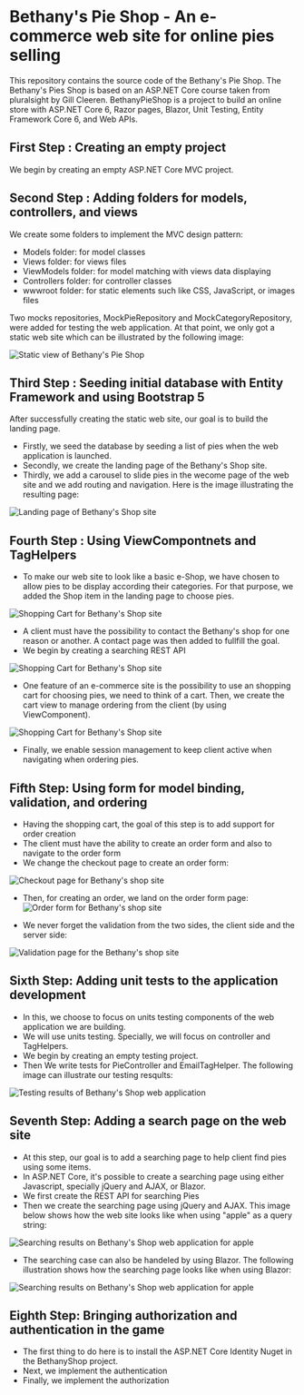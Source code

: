 # Bethany's Pie Shop - An e-commerce web site for online pies selling 
This repository contains the source code of the Bethany's Pie Shop. The Bethany's Pies Shop is based on an ASP.NET Core course taken from pluralsight by Gill Cleeren. 
BethanyPieShop is a project to build an online store with ASP.NET Core 6, Razor pages, Blazor, Unit Testing, Entity Framework Core 6, and Web APIs.

## First Step : Creating an empty project
We begin by creating an empty ASP.NET Core MVC project. 

## Second Step : Adding folders for models, controllers, and views
We create some folders to implement the MVC design pattern:
- Models folder: for model classes
- Views folder: for views files
- ViewModels folder: for model matching with views data displaying
- Controllers folder: for controller classes
- wwwroot folder: for static elements such like CSS, JavaScript, or images files

Two mocks repositories, MockPieRepository and MockCategoryRepository, were added for testing the web application. 
At that point, we only got a static web site which can be illustrated by the following image:

![Static view of Bethany's Pie Shop](BethanyPieShop/wwwroot/Images/Assets/staticviewofBethanysShop.png)

## Third Step : Seeding initial database with Entity Framework and using Bootstrap 5
After successfully creating the static web site, our goal is to build the landing page. 
- Firstly, we seed the database by seeding a list of pies when the web application is launched. 
- Secondly, we create the landing page of the Bethany's Shop site.
- Thirdly, we add a carousel to slide pies in the wecome page of the web site and we add routing and navigation. Here is the image illustrating the resulting page:

![Landing page of Bethany's Shop site](BethanyPieShop/wwwroot/Images/Assets/BethanysShopLandingPage.png)

## Fourth Step : Using ViewCompontnets and TagHelpers
- To make our web site to look like a basic e-Shop, we have chosen to allow pies to be display according their categories. For that purpose, we added the Shop item in the landing page to choose pies. 

![Shopping Cart for Bethany's Shop site](BethanyPieShop/wwwroot/Images/Assets/bethanycategory.png)

- A client must have the possibility to contact the Bethany's shop for one reason or another. A contact page was then added to fullfill the goal.
- We begin by creating a searching REST API

![Shopping Cart for Bethany's Shop site](BethanyPieShop/wwwroot/Images/Assets/bethanycontact.png)

- One feature of an e-commerce site is the possibility to use an shopping cart for choosing pies, we need to think of a cart. Then, we create the cart view to manage ordering from the client (by using ViewComponent).

![Shopping Cart for Bethany's Shop site](BethanyPieShop/wwwroot/Images/Assets/bethanyshoppingcart.png)

- Finally, we enable session management to keep client active when navigating when ordering pies.

## Fifth Step: Using form for model binding, validation, and ordering
- Having the shopping cart, the goal of this step is to add support for order creation 
- The client must have the ability to create an order form and also to navigate to the order form
- We change the checkout page to create an order form:

![Checkout page for Bethany's shop site](BethanyPieShop/wwwroot/Images/Assets/bethanyshoppingcartwithbutton.png)

- Then, for creating an order, we land on the order form page: 
![Order form for Bethany's shop site](BethanyPieShop/wwwroot/Images/Assets/bethanycheckoutform.png)

- We never forget the validation from the two sides, the client side and the server side:

![Validation page for the Bethany's shop site](BethanyPieShop/wwwroot/Images/Assets/bethanyformvalidation.png)

## Sixth Step: Adding unit tests to the application development
- In this, we choose to focus on units testing components of the web application we are building.
- We will use units testing. Specially, we will focus on controller and TagHelpers.
- We begin by creating an empty testing project.
- Then We write tests for PieController and EmailTagHelper. The following image can illustrate our testing resqults:

![Testing results of Bethany's Shop web application](BethanyPieShop/wwwroot/Images/Assets/bethanypieshoptests.png)

## Seventh Step: Adding a search page on the web site
- At this step, our goal is to add a searching page to help client find pies using some items.
- In ASP.NET Core, it's possible to create a searching page using either Javascript, specially jQuery and AJAX, or Blazor.
- We first create the REST API for searching Pies
- Then we create the searching page using jQuery and AJAX. This image below shows how the web site looks like when using "apple" as a query string:

![Searching results on Bethany's Shop web application for apple](BethanyPieShop/wwwroot/Images/Assets/bethanysearchingjquery.png)

- The searching case can also be handeled by using Blazor. The following illustration shows how the searching page looks like when using Blazor:

![Searching results on Bethany's Shop web application for apple](BethanyPieShop/wwwroot/Images/Assets/bethanysearchingblazor.png)

## Eighth Step: Bringing authorization and authentication in the game
- The first thing to do here is to install the ASP.NET Core Identity Nuget in the BethanyShop project.
- Next, we implement the authentication
- Finally, we implement the authorization


